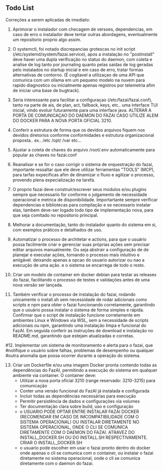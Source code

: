 ## Todo List

  Correções a serem aplicadas de imediato:

1. Aprimorar o instalador com checagem de versoes, dependencias, em caso de erro o instalador deve tentar outras abordagens, eventualmente um repositorio proprio algo assim.

2. O systemctl, foi notado discrepancias grotescas no init script (/etc/systemd/system/fazai.service), apos a instalação no "postinstall" deve haver uma dupla verificação no status do daemon, com coleta e analise de log tanto por journaling quanto pelas saidas de log geradas pelo instalados no startup inicial e em caso de erro, tratar formas alternativas de contorno.
(É cogitavel a utilizaçao de uma API que comunica com um ollama em um pequeno modelo na nuvem para rapido diagnostico ou inicialmente apenas registros por telemetria afim de iniciar uma base de bugtrack).

3. Seria interessante para facilitar a configuraçao
(/etc/fazai/fazai.conf), tanto na parte de ais, de plan, act, fallback, keys, etc.. uma interface TUI inicial, vindo evoluir futuramente para uma interface java. ALTERAR A PORTA DE COMUNICAÇAO DO DAEMON DO FAZAI CASO UTILIZE ALEM DO DOCKER PARA A NOVA PORTA OFICIAL 3210.

4. Conferir a estrutura de forma que os devidos arquivos fiquem nos devidos diretorios conforme conformidades e estrutura organizacional proposta.. ex.. /etc /opt/ /var etc... 

5. Ajustar a coleta de chaves do arquivo /root/.env automaticamente para popular as chaves no fazai.conf

6. Reanalisar e se for o caso corrigir o sistema de orquestração do fazai, importante ressaltar que ele deve utilizar ferramentas "TOOLS" (MCP), para tarfas expecificas afim de dinamizar o fluxo e agilizar o processo, provendo plena expecialização na tarefa.

7. O proprio fazai deve construir/escrever seus modulos e/ou plugins sempre que necessario for conforme o julgamento de necessidade operacional e metrica de disponibilidade. Importartante sempre verificar dependencias e bibliotecas para compilação e se necessario instalar elas, tambem deve-ser logado todo tipo de implementação nova, para que seja comitado no repositorio principal.

8. Melhorar a documentação, tanto do instalador quanto do sistema em si, com exemplos práticos e detalhados de uso.

9. Automatizar o processo de architetar e actions, para que o usuário possa facilmente criar e gerenciar suas próprias ações sem precisar editar arquivos manualmente. Ou seja abstrair a configuração de de planejar e executar ações, tornando o processo mais intuitivo e amigável. deixando apenas a opcao do usuario autorizar ou nao a execução de uma ação. e o sistema se encarrega de todo o resto.

10. Criar um modelo de container em docker debian para testar as releases do fazai, facilitando o processo de testes e validações antes de uma nova versão ser lançada.

11. Também verificar o processo de instalação do fazai, rodando unicamente o install.sh sem necessidade de rodar adicionais como scripts e npm para obter o fazai funcionando corretamente, garantindo que o usuário possa instalar o sistema de forma simples e rápida.
Confirmar que o script de instalação funcione corretamente em ambientes Linux e Windows via WSL, sem a necessidade de scripts adicionais ou npm, garantindo uma instalação limpa e funcional do FazAI. Em seguida conferir as instruções de download e instalação no README.md, garantindo que estejam atualizadas e corretas.

#12. Implementar um sistema de monitoramento e alerta para o fazai, que #notifique o usuário sobre falhas, problemas de desempenho ou qualquer #outra anomalia que possa ocorrer durante a operação do sistema. 

13. Criar um Dockerfile e/ou uma imagem Docker pronta contendo todas as dependências do FazAI, permitindo a execução do sistema em qualquer ambiente via container. O container deve:
    - Utilizar a nova porta oficial 3210 (range reservado: 3210-3215) para comunicação
    - Conter uma versão funcional do FazAI já instalada e configurada
    - Incluir todas as dependências necessárias para execução
    - Permitir persistência de dados e configurações via volumes
    - Ter documentação clara sobre build, uso e configuração
    - o USUARIO PODE OPTAR ENTRE INSTALAR FAZAI DOCKER (RECOMENDAR EM CASO DE IMCOMPATIBILIDADE COM O SISTEMA OPERACIONAL) OU INSTALAR DIRETAMENTE NO SISTEMA OPERACIONAL, ONDE O CLI SE COMUNICA DIRETAMENTE COM O DAEMON DO FAZAI. ATRAVEZ DO INSTALL_DOCKER.SH OU DO INSTALL.SH RESPECTIVAMENTE. CRIAR O INSTALL_DOCKER.SH
    - o usuario pode escolher em usar o fazai pronto dentro do docker onde apenas o cli se comunica com o container, ou instalar o fazai diretamente no sistema operacional, onde o cli se comunica diretamente com o daemon do fazai.